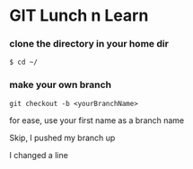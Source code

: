 # GIT Lunch n Learn 

### clone the directory in your home dir 
`$ cd ~/`

### make your own branch
`git checkout -b <yourBranchName>`

for ease, use your first name as a branch name

Skip, I pushed my branch up

I changed a line